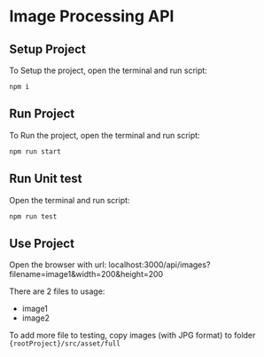 # Image Processing API

## Setup Project

To Setup the project, open the terminal and run script:

```script
npm i
```

## Run Project

To Run the project, open the terminal and run script:

```script
npm run start
```

## Run Unit test

Open the terminal and run script:

```script
npm run test
```

## Use Project

Open the browser with url: localhost:3000/api/images?filename=image1&width=200&height=200

There are 2 files to usage:

- image1
- image2

To add more file to testing, copy images (with JPG format) to folder `{rootProject}/src/asset/full`
